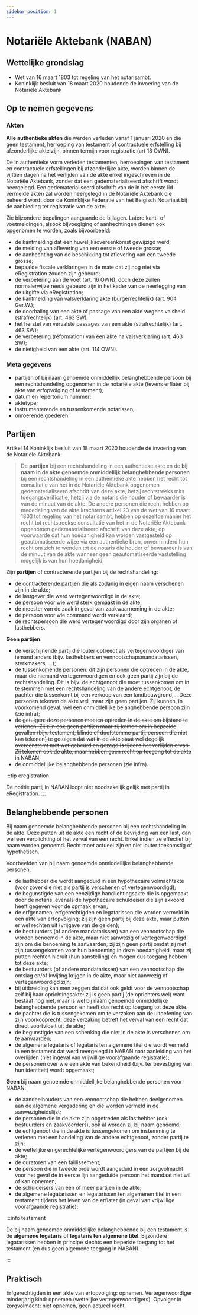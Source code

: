 ```yaml
---
sidebar_position: 1
---
```


# Notariële Aktebank (NABAN)

## Wettelijke grondslag

- Wet van 16 maart 1803 tot regeling van het notarisambt.
- Koninklijk besluit van 18 maart 2020 houdende de invoering van de Notariële Aktebank

## Op te nemen gegevens

### Akten

**Alle authentieke akten** die werden verleden vanaf 1 januari 2020 en die geen testament, herroeping van testament of contractuele erfstelling bij afzonderlijke akte zijn, binnen termijn voor registratie (art 18 OWN).

De in authentieke vorm verleden testamenten, herroepingen van testament en contractuele erfstellingen bij afzonderlijke akte, worden binnen de vijftien dagen na het verlijden van de akte enkel ingeschreven in de Notariële Aktebank, zonder dat een gedematerialiseerd afschrift wordt neergelegd.
Een gedematerialiseerd afschrift van de in het eerste lid vermelde akten zal worden neergelegd in de Notariële Aktebank die beheerd wordt door de Koninklijke Federatie van het Belgisch Notariaat bij de aanbieding ter registratie van de akte.

Zie bijzondere bepalingen aangaande de bijlagen. Latere kant- of voetmeldingen, alsook bijvoegiging of aanhechtingen dienen ook opgenomen te worden, zoals bijvoorbeeld:

- de kantmelding dat een huwelijksovereenkomst gewijzigd werd;
- de melding van aflevering van een eerste of tweede grosse;
- de aanhechting van de beschikking tot aflevering van een tweede grosse;
- bepaalde fiscale verklaringen in de mate dat zij nog niet via eRegistration zouden zijn gebeurd;
- de verbetering aan de voet (art. 16 OWN), doch deze zullen normalerwijze reeds gebeurd zijn in het kader van de neerlegging van de uitgifte via eRegistration;
- de kantmelding van valsverklaring akte (burgerrechtelijk) (art. 904 Ger.W.);
- de doorhaling van een akte of passage van een akte wegens valsheid (strafrechtelijk) (art. 463 SW);
- het herstel van vervalste passages van een akte (strafrechtelijk) (art. 463 SW);
- de verbetering (réformation) van een akte na valsverklaring (art. 463 SW);
- de nietigheid van een akte (art. 114 OWN).

### Meta gegevens

- partijen of bij naam genoemde onmiddellijk belanghebbende persoon bij een rechtshandeling opgenomen in de notariële akte (tevens erflater bij akte van erfopvolging of testament);
- datum en repertorium nummer;
- aktetype;
- instrumenterende en tussenkomende notarissen;
- onroerende goederen.

## Partijen

Artikel 14 Koninklijk besluit van 18 maart 2020 houdende de invoering van de Notariële Aktebank:
> De **partijen** bij een rechtshandeling in een authentieke akte en de **bij naam in de akte genoemde onmiddellijk belanghebbende personen** bij een rechtshandeling in een authentieke akte hebben het recht tot consultatie van het in de Notariële Aktebank opgenomen gedematerialiseerd afschrift van deze akte, hetzij rechtstreeks mits toegangsverificatie, hetzij via de notaris die houder of bewaarder is van de minuut van de akte.
> De andere personen die recht hebben op mededeling van de akte krachtens artikel 23 van de wet van 16 maart 1803 tot regeling van het notarisambt, hebben op dezelfde manier het recht tot rechtstreekse consultatie van het in de Notariële Aktebank opgenomen gedematerialiseerd afschrift van deze akte, op voorwaarde dat hun hoedanigheid kan worden vastgesteld op geautomatiseerde wijze via een authentieke bron, onverminderd hun recht om zich te wenden tot de notaris die houder of bewaarder is van de minuut van de akte wanneer geen geautomatiseerde vaststelling mogelijk is van hun hoedanigheid.

Zijn **partijen** of contracterende partijen bij de rechtshandeling:
- de contracterende partijen die als zodanig in eigen naam verschenen zijn in de akte;
- de lastgever die werd vertegenwoordigd in de akte;
- de persoon voor wie werd sterk gemaakt in de akte;
- de meester van de zaak in geval van zaakwaarneming in de akte;
- de persoon voor wie command wordt verklaard;
- de rechtspersoon die werd vertegenwoordigd door zijn organen of lasthebbers.

**Geen partijen**:
- de verschijnende partij die louter optreedt als vertegenwoordiger van iemand anders (bijv. lasthebbers en vennootschapsmandatarissen, sterkmakers, ...);
- de tussenkomende personen: dit zijn personen die optreden in de akte, maar die niemand vertegenwoordigen en ook geen partij zijn bij de rechtshandeling. Dit is bijv. de echtgenoot die moet tussenkomen om in te stemmen met een rechtshandeling van de andere echtgenoot, de pachter die tussenkomt bij een verkoop van een landbouwgrond,... Deze personen tekenen de akte wel, maar zijn geen partijen. Zij kunnen, in voorkomend geval, wel een onmiddellijke belanghebbende persoon zijn (zie infra);
- ~~de getuigen: deze personen moeten optreden in de akte om bijstand te verlenen. Zij zijn ook geen partijen maar zij komen om in bepaalde gevallen (bijv. testament, blinde of doofstomme partij, persoon die niet kan tekenen) te getuigen dat wat in de akte staat wel degelijk overeenstemt met wat gebeurd en gezegd is tijdens het verlijden ervan. Zij tekenen ook de akte, maar hebben geen recht op toegang tot de akte in NABAN;~~
- de onmiddellijke belanghebbende personen (zie infra).

:::tip eregistration

De notitie partij in NABAN loopt niet noodzakelijk gelijk met partij in eRegistration. 
:::

## Belanghebbende personen

Bij naam genoemde belanghebbende personen bij een rechtshandeling in de akte. Deze putten uit de akte een recht of de
bevrijding van een last, dan wel een verplichting of het verval van een recht. Enkel indien ze effectief bij naam worden genoemd. Recht moet actueel zijn en niet louter toekomstig of hypothetisch.

Voorbeelden van bij naam genoemde onmiddellijke belanghebbende personen:

- de lasthebber die wordt aangeduid in een hypothecaire volmachtakte (voor zover die niet als partij is verschenen of vertegenwoordigd);
- de begunstigde van een eenzijdige handlichtingsakte die is opgemaakt door de notaris, evenals de hypothecaire schuldeiser die zijn akkoord heeft gegeven voor de opmaak ervan;
- de erfgenamen, erfgerechtigden en legatarissen die worden vermeld in een akte van erfopvolging; zij zijn geen partij bij deze akte, maar putten er wel rechten uit (vrijgave van de gelden);
- de bestuurders (of andere mandatarissen) van een vennootschap die worden benoemd in de akte, maar niet aanwezig of vertegenwoordigd zijn om die benoeming te aanvaarden; zij zijn geen partij omdat zij niet zijn tussengekomen voor hun benoeming in deze hoedanigheid, maar zij putten rechten hieruit (hun aanstelling) en mogen dus toegang hebben tot deze akte;
- de bestuurders (of andere mandatarissen) van een vennootschap die ontslag en/of kwijting krijgen in de akte, maar niet aanwezig of vertegenwoordigd zijn;
- bij uitbreiding kan men zeggen dat dat ook geldt voor de vennootschap zelf bij haar oprichtingsakte: zij is geen partij (de oprichters wel) want bestaat nog niet, maar is wel bij naam
genoemde onmiddellijke belanghebbende persoon en heeft dus recht op toegang tot deze akte.
- de pachter die is tussengekomen om te verzaken aan de uitoefening van zijn voorkooprecht: deze verzaking betreft het verval van een recht dat direct voortvloeit uit de akte;
- de begunstigde van een schenking die niet in de akte is verschenen om te aanvaarden;
- de algemene legataris of legataris ten algemene titel die wordt vermeld in een testament dat werd neergelegd in NABAN naar aanleiding van het overlijden (niet ingeval van vrijwillige voorafgaande registratie);
- de personen over wie een akte van bekendheid (bijv. ter bevestiging van hun identiteit) wordt opgemaakt;

**Geen** bij naam genoemde onmiddellijke belanghebbende personen voor NABAN:

- de aandeelhouders van een vennootschap die hebben deelgenomen aan de algemene vergadering en die worden vermeld in de aanwezigheidslijst;
- de personen die in de akte zijn opgetreden als lasthebber (ook bestuurders en zaakvoerders), ook al worden zij bij naam genoemd;
- de echtgenoot die in de akte is tussengekomen om instemming te verlenen met een handeling van de andere echtgenoot, zonder partij te zijn;
- de wettelijke en gerechtelijke vertegenwoordigers van de partijen bij de akte;
- de curatoren van een faillissement;
- de persoon die in tweede orde wordt aangeduid in een zorgvolmacht voor het geval de in eerste lijn aangeduide persoon het mandaat niet wil of kan opnemen;
- de schuldeisers van één of meer partijen in de akte;
- de algemene legatarissen en legatarissen ten algemenen titel in een testament tijdens het leven van de erflater (in geval van vrijwillige voorafgaande registratie);


:::info testament

De bij naam genoemde onmiddellijke belanghebbende bij een testament is de **algemene legataris** of **legataris ten algemene titel**. Bijzondere legatarissen
hebben in principe slechts een beperkte toegang tot het testament (en dus geen algemene toegang in NABAN). 

:::


## Praktisch

Erfgerechtigden in een akte van erfopvolging: opnemen.
Vertegenwoordiger minderjarig kind: opnemen (wettelijke vertegenwoordigers).
Opvolger in zorgvolmacht: niet opnemen, geen actueel recht.
